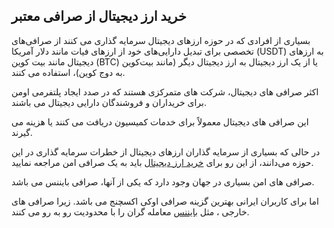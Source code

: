 

## خرید ارز دیجیتال از صرافی معتبر

بسیاری از افرادی که در حوزه ارزهای دیجیتال سرمایه‌ گذاری می‌ کنند از صرافی‌های تخصصی برای تبدیل دارایی‌های خود از ارزهای فیات مانند دلار آمریکا (USDT) به ارزهای دیجیتال مانند بیت‌ کوین (BTC) یا از یک ارز دیجیتال به ارز دیجیتال دیگر (مانند بیت‌کوین به دوج‌ کوین)، استفاده می کنند.

اکثر صرافی های دیجیتال، شرکت های متمرکزی هستند که در صدد ایجاد پلتفرمی اومن برای خریداران و فروشندگان دارایی دیجیتال می باشند.

این صرافی های دیجیتال معمولاً برای خدمات کمیسیون دریافت می کنند یا هزینه می گیرند.

در حالی که بسیاری از سرمایه‌ گذاران ارزهای دیجیتال از خطرات سرمایه‌ گذاری در این حوزه می‌دانند، از این رو برای [خرید ارز دیجیتال](https://ok-ex.io/) باید به یک صرافی امن مراجعه نمایید.

صرافی های امن بسیاری در جهان وجود دارد که یکی از آنها، صرافی بایننس می باشد.

اما برای کاربران ایرانی بهترین گزینه صرافی اوکی اکسچنج می باشد. زیرا صرافی های خارجی ، مثل [بایننس](https://www.binance.com/en-GB) معامله گران را با محدودیت رو به رو می کنند.
